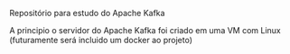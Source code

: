 Repositório para estudo do Apache Kafka

A principio o servidor do Apache Kafka foi criado em uma VM com Linux (futuramente será incluido um docker ao projeto)
